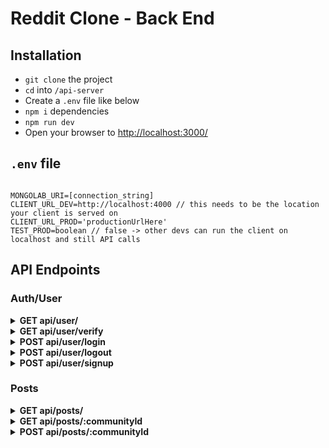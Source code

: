 # Reddit Clone - Back End

## Installation

- `git clone` the project
- `cd` into `/api-server`
- Create a `.env` file like below
- `npm i` dependencies
- `npm run dev`
- Open your browser to [http://localhost:3000/](http://localhost:3000/)

## `.env` file

```

MONGOLAB_URI=[connection_string]
CLIENT_URL_DEV=http://localhost:4000 // this needs to be the location your client is served on
CLIENT_URL_PROD='productionUrlHere'
TEST_PROD=boolean // false -> other devs can run the client on localhost and still API calls
```

## API Endpoints

<!-- AUTH/USER ENDPOINTS -->

### Auth/User

<!-- NEW DROPDOWN -->
<details>
<summary><strong>GET api/user/</strong></summary>

#### Required:

```
Currently nothing
```

#### Response:

```javascript
Status Code: 200
[
  { allUserObjects }
]

Status Code: 400
{ message: 'errorMessage' }
```

</details>

<!-- NEW DROPDOWN -->
<details>
<summary><strong>GET api/user/verify</strong></summary>

#### Required:

```javascript
{
  headers: {
    Authorization: "validSessionID";
  }
}
```

#### Response:

```javascript
Status Code: 200
{ user }

Status Code: 401
{ message: 'errorMessage' }
```

</details>
 
<!-- NEW DROPDOWN -->
<details>
<summary><strong>POST api/user/login</strong></summary>

#### Required:

```jsx
const fetchOptions = {
  body: {
    username,
    password
  }
};
```

#### Response:

```javascript
Status Code: 200
{ user }

Status Code: 400, 401, 404
{ message: 'customErrorMessage' }
```

</details>
  
<!-- NEW DROPDOWN -->
<details>
<summary><strong>POST api/user/logout</strong></summary>

#### Required:

```jsx
const fetchOptions = {
  body: {
    userId
  }
};
```

#### Response:

```javascript
Status Code: 200
{ message: 'Successful logout' }

Status Code: 400
{ message: 'errorMessage' }
```

</details>
 
<!-- NEW DROPDOWN -->
<details>
<summary><strong>POST api/user/signup</strong></summary>

#### Required:

```jsx
const fetchOptions = {
  body: {
    email, // unique
    password, // minLength:8 _ maxLength:30
    username // unique _ minLength:3 _ maxLength:20
  }
};
```

#### Response:

```javascript
Status Code: 200
{ user }

Status Code: 400
{ message: 'errorMessage' }
```

</details>

<!-- POSTS ENDPOINTS -->

### Posts

<!-- NEW DROPDOWN -->
<details>
<summary><strong>GET api/posts/</strong></summary>

#### Required:

```
Nothing
```

#### Response:

```javascript
Status Code: 200
[
  { allPostObjects }
]

Status Code: 400
{ message: 'errorMessage' }
```

</details>

<!-- NEW DROPDOWN -->
<details>
<summary><strong>GET api/posts/:communityId</strong></summary>

#### Required:

```
Nothing
```

#### Response:

```javascript
Status Code: 200
[
  { allCommunityPostObjects }
]

Status Code: 400
{ message: 'errorMessage' }
```

</details>

<!-- NEW DROPDOWN -->
<details>
<summary><strong>POST api/posts/:communityId</strong></summary>

#### Required:

```javascript
const fetchOptions = {
  body: {
    title, // unique _ minLength:4 _ maxLength:300
    body,
    author,
    community
  }
};
```

#### Response:

```javascript
Status Code: 200
{ post }

Status Code: 400
{ message: 'errorMessage' }
```

</details>
